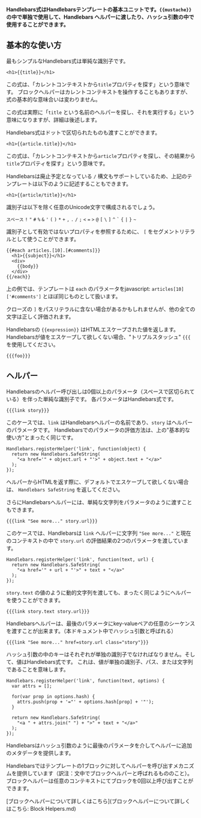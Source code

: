 **Handlebars式はHandlebarsテンプレートの基本ユニットです。`{{mustache}}` の中で単独で使用して、Handlebars ヘルパーに渡したり、ハッシュ引数の中で使用することができます。**

## 基本的な使い方

最もシンプルなHandlebars式は単純な識別子です。

```
<h1>{{title}}</h1>
```

この式は、「カレントコンテキストから`title`プロパティを探す」という意味です。
ブロックヘルパーはカレントコンテキストを操作することもありますが、式の基本的な意味合いは変わりません。

この式は実際に「`title` という名前のヘルパーを探し、それを実行する」という意味になりますが、詳細は後述します。

Handlebars式はドットで区切られたものも渡すことができます。

```
<h1>{{article.title}}</h1>
```

この式は、「カレントコンテキストから`article`プロパティを探し、その結果から`title`プロパティを探す」という意味です。

Handlebarsは廃止予定となっている `/` 構文もサポートしているため、上記のテンプレートは以下のように記述することもできます。

```
<h1>{{article/title}}</h1>
```

識別子は以下を除く任意のUnicode文字で構成されるでしょう。

`スペース` `!` `"` `#` `%` `&` `'` `(` `)` `*` `+` `,` `.` `/` `;` `<` `=` `>` `@` `[` `\` `]` `^` `` ` `` `{` `|` `}` `~`

識別子として有効ではないプロパティを参照するために、 `[` をセグメントリテラルとして使うことができます。

```
{{#each articles.[10].[#comments]}}
  <h1>{{subject}}</h1>
  <div>
    {{body}}
  </div>
{{/each}}
```

上の例では、テンプレートは `each` のパラメータをjavascript: `articles[10]['#comments']` とほぼ同じものとして扱います。

クローズの `]` をパスリテラルに含ない場合があるかもしれませんが、他の全ての文字は正しく評価されます。

Handlebarsの `{{expression}}` はHTMLエスケープされた値を返します。Handlebarsが値をエスケープして欲しくない場合、"トリプルスタッシュ" `{{{` を使用してください。

```
{{{foo}}}
```

## ヘルパー

Handlebarsのヘルパー呼び出しは0個以上のパラメータ（スペースで区切られている）を伴った単純な識別子です。
各パラメータはHandlebars式です。

```
{{{link story}}}
```

このケースでは、`link` はHandlebarsヘルパーの名前であり、`story` はヘルパーのパラメータです。
Handlebarsでのパラメータの評価方法は、上の"基本的な使い方"とまったく同じです。

```
Handlebars.registerHelper('link', function(object) {
  return new Handlebars.SafeString(
    "<a href='" + object.url + "'>" + object.text + "</a>"
  );
});
```

ヘルパーからHTMLを返す際に、デフォルトでエスケープして欲しくない場合は、 `Handlebars SafeString` を返してください。

さらにHandlebarsヘルパーには、単純な文字列をパラメータのように渡すこともできます。

```
{{{link "See more..." story.url}}}
```

このケースでは、Handlebarsは `link` ヘルパーに文字列 `"See more..."` と現在のコンテキストの中で `story.url` の評価結果の2つのパラメータを渡しています。

```
Handlebars.registerHelper('link', function(text, url) {
  return new Handlebars.SafeString(
    "<a href='" + url + "'>" + text + "</a>"
  );
});
```

`story.text` の値のように動的文字列を渡しても、まったく同じようにヘルパーを使うことができます。

```
{{{link story.text story.url}}}
```

Handlebarsヘルパーは、最後のパラメータにkey-valueペアの任意のシーケンスを渡すことが出来ます。（本ドキュメント中でハッシュ引数と呼ばれる）

```
{{{link "See more..." href=story.url class="story"}}}
```

ハッシュ引数の中のキーはそれぞれが単独の識別子でなければなりません。そして、値はHandlebars式です。
これは、値が単独の識別子、パス、または文字列であることを意味します。

```
Handlebars.registerHelper('link', function(text, options) {
  var attrs = [];

  for(var prop in options.hash) {
    attrs.push(prop + '="' + options.hash[prop] + '"');
  }

  return new Handlebars.SafeString(
    "<a " + attrs.join(" ") + ">" + text + "</a>"
  );
});
```

Handlebarsはハッシュ引数のように最後のパラメータを介してヘルパーに追加のメタデータを提供します。

Handlebarsではテンプレートの1ブロックに対してヘルパーを呼び出すメカニズムを提供しています（訳注：文中でブロックヘルパーと呼ばれるもののこと）。
ブロックヘルパーは任意のコンテキストにてブロックを0回以上呼び出すことができます。

[ブロックヘルパーについて詳しくはこちら](ブロックヘルパーについて詳しくはこちら: Block Helpers.md)
